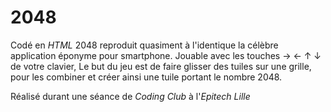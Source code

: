 # 2048 
Codé en *HTML* 2048 reproduit quasiment à l'identique la célèbre application éponyme pour smartphone. Jouable avec les touches → ← ↑ ↓ de votre clavier, Le but du jeu est de faire glisser des tuiles sur une grille, pour les combiner et créer ainsi une tuile portant le nombre 2048. 

Réalisé durant une séance de *Coding Club* à l'*Epitech Lille*
